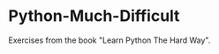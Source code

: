 Python-Much-Difficult
=====================
Exercises from the book "Learn Python The Hard Way".



